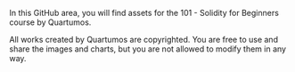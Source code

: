 In this GitHub area, you will find assets for the 101 - Solidity for Beginners course by Quartumos. 

All works created by Quartumos are copyrighted. You are free to use and share the images and charts, but you are not allowed to modify them in any way.
